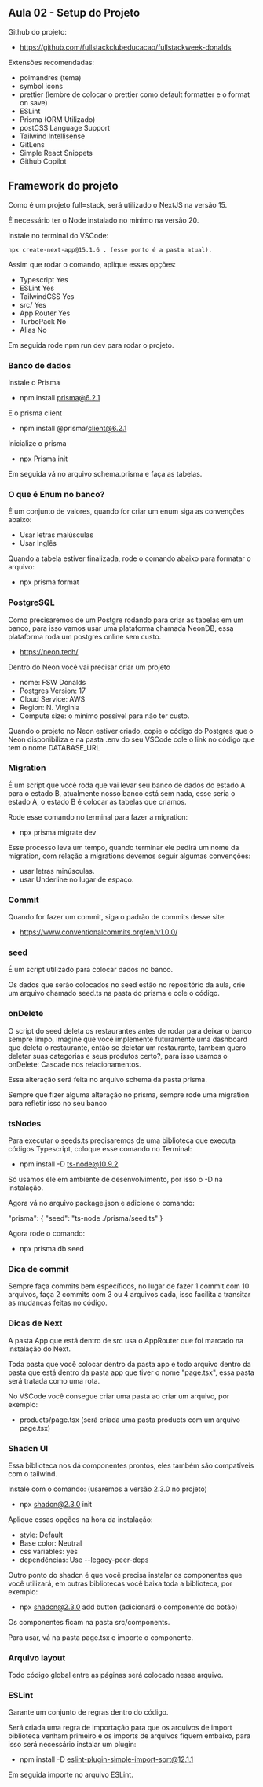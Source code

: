## Aula 02 - Setup do Projeto

Github do projeto:

- https://github.com/fullstackclubeducacao/fullstackweek-donalds

Extensões recomendadas:

- poimandres (tema)
- symbol icons
- prettier (lembre de colocar o prettier como default formatter e o format on save)
- ESLint
- Prisma (ORM Utilizado)
- postCSS Language Support
- Tailwind Intellisense
- GitLens
- Simple React Snippets
- Github Copilot

## Framework do projeto

Como é um projeto full=stack, será utilizado o NextJS na versão 15.

É necessário ter o Node instalado no mínimo na versão 20.

Instale no terminal do VSCode:

```
npx create-next-app@15.1.6 . (esse ponto é a pasta atual).
```

Assim que rodar o comando, aplique essas opções:

- Typescript Yes
- ESLint Yes
- TailwindCSS Yes
- src/ Yes
- App Router Yes
- TurboPack No
- Alias No

Em seguida rode npm run dev para rodar o projeto.

### Banco de dados

Instale o Prisma

- npm install prisma@6.2.1

E o prisma client

- npm install @prisma/client@6.2.1

Inicialize o prisma

- npx Prisma init

Em seguida vá no arquivo schema.prisma e faça as tabelas.

### O que é Enum no banco?

É um conjunto de valores, quando for criar um enum siga as convenções abaixo:

- Usar letras maiúsculas
- Usar Inglês

Quando a tabela estiver finalizada, rode o comando abaixo para formatar o arquivo:

- npx prisma format

### PostgreSQL

Como precisaremos de um Postgre rodando para criar as tabelas em um banco, para isso vamos usar uma plataforma chamada NeonDB, essa plataforma roda um postgres online sem custo.

- https://neon.tech/

Dentro do Neon você vai precisar criar um projeto

- nome: FSW Donalds
- Postgres Version: 17
- Cloud Service: AWS
- Region: N. Virginia
- Compute size: o mínimo possível para não ter custo.

Quando o projeto no Neon estiver criado, copie o código do Postgres que o Neon disponibiliza e na pasta .env do seu VSCode cole o link no código que tem o nome DATABASE_URL

### Migration

É um script que você roda que vai levar seu banco de dados do estado A para o estado B, atualmente nosso banco está sem nada, esse seria o estado A, o estado B é colocar as tabelas que criamos.

Rode esse comando no terminal para fazer a migration:

- npx prisma migrate dev

Esse processo leva um tempo, quando terminar ele pedirá um nome da migration, com relação a migrations devemos seguir algumas convenções:

- usar letras minúsculas.
- usar Underline no lugar de espaço.

### Commit

Quando for fazer um commit, siga o padrão de commits desse site:

- https://www.conventionalcommits.org/en/v1.0.0/

### seed

É um script utilizado para colocar dados no banco.

Os dados que serão colocados no seed estão no repositório da aula, crie um arquivo chamado seed.ts na pasta do prisma e cole o código.

### onDelete

O script do seed deleta os restaurantes antes de rodar para deixar o banco sempre limpo, imagine que você implemente futuramente uma dashboard que deleta o restaurante, então se deletar um restaurante, também quero deletar suas categorias e seus produtos certo?, para isso usamos o onDelete: Cascade nos relacionamentos.

Essa alteração será feita no arquivo schema da pasta prisma.

Sempre que fizer alguma alteração no prisma, sempre rode uma migration para refletir isso no seu banco

### tsNodes

Para executar o seeds.ts precisaremos de uma biblioteca que executa códigos Typescript, coloque esse comando no Terminal:

- npm install -D ts-node@10.9.2

Só usamos ele em ambiente de desenvolvimento, por isso o -D na instalação.

Agora vá no arquivo package.json e adicione o comando:

"prisma": {
"seed": "ts-node ./prisma/seed.ts"
}

Agora rode o comando:

- npx prisma db seed

### Dica de commit

Sempre faça commits bem específicos, no lugar de fazer 1 commit com 10 arquivos, faça 2 commits com 3 ou 4 arquivos cada, isso facilita a transitar as mudanças feitas no código.

### Dicas de Next

A pasta App que está dentro de src usa o AppRouter que foi marcado na instalação do Next.

Toda pasta que você colocar dentro da pasta app e todo arquivo dentro da pasta que está dentro da pasta app que tiver o nome "page.tsx", essa pasta será tratada como uma rota.

No VSCode você consegue criar uma pasta ao criar um arquivo, por exemplo:

- products/page.tsx (será criada uma pasta products com um arquivo page.tsx)

### Shadcn UI

Essa biblioteca nos dá componentes prontos, eles também são compatíveis com o tailwind.

Instale com o comando: (usaremos a versão 2.3.0 no projeto)

- npx shadcn@2.3.0 init

Aplique essas opções na hora da instalação:

- style: Default
- Base color: Neutral
- css variables: yes
- dependências: Use --legacy-peer-deps

Outro ponto do shadcn é que você precisa instalar os componentes que você utilizará, em outras bibliotecas você baixa toda a biblioteca, por exemplo:

- npx shadcn@2.3.0 add button (adicionará o componente do botão)

Os componentes ficam na pasta src/components.

Para usar, vá na pasta page.tsx e importe o componente.

### Arquivo layout

Todo código global entre as páginas será colocado nesse arquivo.

### ESLint

Garante um conjunto de regras dentro do código.

Será criada uma regra de importação para que os arquivos de import biblioteca venham primeiro e os imports de arquivos fiquem embaixo, para isso será necessário instalar um plugin:

- npm install -D eslint-plugin-simple-import-sort@12.1.1

Em seguida importe no arquivo ESLint.
